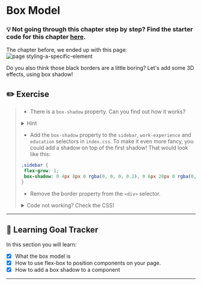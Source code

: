 # Box Model

### 💡 Not going through this chapter step by step? Find the starter code  for this chapter [here]().

The chapter before, we ended up with this page:
![page styling-a-specific-element](https://cd.sseu.re/Monosnap_2018-09-06_15-42-47.png)

Do you also think those black borders are a little boring? Let's add some 3D effects, using box shadow!

## ✏️ Exercise
> * There is a `box-shadow` property. Can you find out how it works?
>
><details>
>  <summary>
>     Hint
>  </summary>
>
>   [Check out MDN](https://developer.mozilla.org/en-US/docs/Web/CSS/box-shadow)
> </details>
>
> * Add the `box-shadow` property to the `sidebar`, `work-experience` and `education` selectors in `index.css`. To make it even more fancy, you could add a shadow on top of the first shadow! That would look like this:
> ```css
> .sidebar {
>  flex-grow: 1;
>  box-shadow: 0 4px 8px 0 rgba(0, 0, 0, 0.2), 0 6px 20px 0 rgba(0, 0, 0, 0.19);
>}
> ```
>
> * Remove the border property from the `<div>` selector.
>
><details>
>  <summary>
>     Code not working? Check the CSS!
>  </summary>
>
>  ```css
>  .sidebar {
>    flex-grow: 1;
>    box-shadow: 0 4px 8px 0 rgba(0, 0, 0, 0.2), 0 6px 20px 0 rgba(0, 0, 0, 0.19);
>  }
>  
>  .work-experience {
>    box-shadow: 0 4px 8px 0 rgba(0, 0, 0, 0.2), 0 6px 20px 0 rgba(0, 0, 0, 0.19);
>  }
>
>  .education {
>    box-shadow: 0 4px 8px 0 rgba(0, 0, 0, 0.2), 0 6px 20px 0 rgba(0, 0, 0, 0.19);
>  }
>  ```
> </details>


---
## 🎯 Learning Goal Tracker

In this section you will learn:

* [x] What the box model is
* [x] How to use flex-box to position components on your page.
* [x] How to add a box shadow to a component

---
